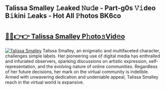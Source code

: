 ## Talissa Smalley 𝙻eaked 𝙽u𝚍e - Part-g0s 𝚅𝚒deo B𝚒kini 𝙻eaks - Hot All 𝙿hotos BK6co

# <h2><a href="http://ld3ozrv.urlbe.top/?page=Talissa+Smalley">🔗🔗👉👉 Talissa Smalley P𝚑oto𝚜Vid𝚎o</a></h2>

[![Talissa Smalley](https://i.imgur.com/eBuTRDB.gif)](http://ld3ozrv.urlbe.top/?page=Talissa+Smalley)
Talissa Smalley, an enigmatic and multifaceted character, challenges simple labels. Her pioneering use of digital media has enthralled and infuriated observers, sparking discussions on artistic expression, self-representation, and the evolving nature of online communities. Regardless of her future decisions, her mark on the virtual community is indelible. Armed with unwavering dedication and undeniable appeal, Talissa Smalley reach in the virtual world is expansive.
